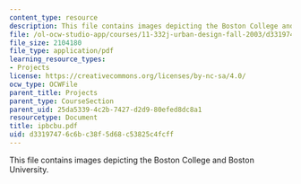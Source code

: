 ```yaml
---
content_type: resource
description: This file contains images depicting the Boston College and Boston University.
file: /ol-ocw-studio-app/courses/11-332j-urban-design-fall-2003/d33197476c6bc38f5d68c53825c4fcff_ipbcbu.pdf
file_size: 2104180
file_type: application/pdf
learning_resource_types:
- Projects
license: https://creativecommons.org/licenses/by-nc-sa/4.0/
ocw_type: OCWFile
parent_title: Projects
parent_type: CourseSection
parent_uid: 25da5339-4c2b-7427-d2d9-80efed8dc8a1
resourcetype: Document
title: ipbcbu.pdf
uid: d3319747-6c6b-c38f-5d68-c53825c4fcff
---
```

This file contains images depicting the Boston College and Boston University.